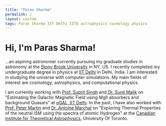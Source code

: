 ```yaml
---
title: "Paras Sharma"
permalink: /
layout: custom
tags: Paras Sharma IIT Delhi IITD astrophysics cosmology physics
---
```


# Hi, I'm Paras Sharma!
...an aspiring astronomer currently pursuing my graduate studies in astronomy at the [Stony Brook University](https://www.stonybrook.edu/) in NY, US. I recently completed my undergraduate degree in physics at [IIT Delhi](https://home.iitd.ac.in/) in Delhi, India. I am interested in studying the universe with computer simulations. My main fields of interest are cosmology, astrophysics, and computational physics.

I am currently working with [Prof. Suprit Singh](https://supritsinghlab.github.io/cv) and [Dr. Sunil Malik](https://www.uni-potsdam.de/en/astroparticle/plasma-astrophysics/group-members) on "Estimating the Galactic Magnetic Field using MgII absorbers and background Quasars" at [qGAL, IIT Delhi](https://supritsinghlab.github.io/). In the past, I have also worked with [Prof. Peter Martin](https://www.cita.utoronto.ca/~pgmartin/) and [Dr. Antoine Marchal](https://www.cita.utoronto.ca/~amarchal/) on "Exploring Thermal Properties of the neutral ISM using the spectra of atomic Hydrogen" at the [Canadian Institute for Theoretical Astrophysics](https://www.cita.utoronto.ca/), University Of Toronto.

<!-- ## I am currently working on the following projects

- Estimating the Galactic Magnetic Field using MgII absorbers and background Quasars.

- Studying the properties of the Draco Nebula using the Herschel, GHIGLS, DHIGLS and IRAM 30m data. -->
